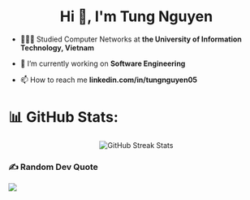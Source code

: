 <h1 align="center">Hi 👋, I'm Tung Nguyen</h1>

- 👩🏻‍🎓 Studied Computer Networks at **the University of Information Technology, Vietnam**

- 🌱 I’m currently working on **Software Engineering**

- 📫 How to reach me **linkedin.com/in/tungnguyen05**


# 📊 GitHub Stats:
<p align="center">
  <img src="https://github-readme-streak-stats.herokuapp.com/?user=nttung245&theme=dark&hide_border=false" alt="GitHub Streak Stats" />
</p>

### ✍️ Random Dev Quote
![](https://quotes-github-readme.vercel.app/api?type=horizontal&theme=vim)

<!-- Proudly created with GPRM ( https://gprm.itsvg.in ) -->
